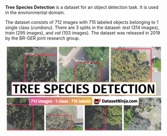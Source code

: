 **Tree Species Detection** is a dataset for an object detection task. It is used in the environmental domain. 

The dataset consists of 712 images with 715 labeled objects belonging to 1 single class (*cumbaru*). There are 3 splits in the dataset: *test* (314 images), *train* (295 images), and *val* (103 images). The dataset was released in 2019 by the BR-GER joint research group.

<img src="https://github.com/dataset-ninja/tree-species-detection/raw/main/visualizations/poster.png">
